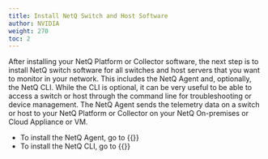 ```yaml
---
title: Install NetQ Switch and Host Software
author: NVIDIA
weight: 270
toc: 2
---
```


After installing your NetQ Platform or Collector software, the next step is to install NetQ switch software for all switches and host servers that you want to monitor in your network. This includes the NetQ Agent and, optionally, the NetQ CLI. While the CLI is optional, it can be very useful to be able to access a switch or host through the command line for troubleshooting or device management. The NetQ Agent sends the telemetry data on a switch or host to your NetQ Platform or Collector on your NetQ On-premises or Cloud Appliance or VM.

- To install the NetQ Agent, go to {{<link title="Install NetQ Agents">}}
- To install the NetQ CLI, go to {{<link title="Install NetQ CLI">}}
